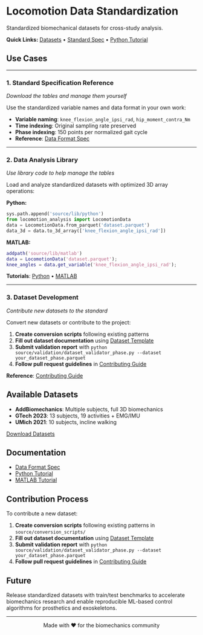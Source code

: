 # Locomotion Data Standardization

Standardized biomechanical datasets for cross-study analysis.

**Quick Links:** [Datasets](https://www.dropbox.com/scl/fo/mhkiv4d3zvnbtdlujvgje/ACPxjnoj6XxL60QZCuK1WCw?rlkey=nm5a22pktlcemud4gzod3ow09&dl=0) • [Standard Spec](docs/standard_spec/standard_spec.md) • [Python Tutorial](docs/tutorials/python/getting_started_python.md)

## Use Cases

---

### 1. Standard Specification Reference
*Download the tables and manage them yourself*

Use the standardized variable names and data format in your own work:
- **Variable naming**: `knee_flexion_angle_ipsi_rad`, `hip_moment_contra_Nm`  
- **Time indexing**: Original sampling rate preserved
- **Phase indexing**: 150 points per normalized gait cycle
- **Reference**: [Data Format Spec](docs/standard_spec/standard_spec.md)

---

### 2. Data Analysis Library
*Use library code to help manage the tables*

Load and analyze standardized datasets with optimized 3D array operations:

**Python:**
```python
sys.path.append('source/lib/python')
from locomotion_analysis import LocomotionData
data = LocomotionData.from_parquet('dataset.parquet')
data_3d = data.to_3d_array(['knee_flexion_angle_ipsi_rad'])
```

**MATLAB:**
```matlab
addpath('source/lib/matlab')
data = LocomotionData('dataset.parquet');
knee_angles = data.get_variable('knee_flexion_angle_ipsi_rad');
```

**Tutorials**: [Python](docs/tutorials/python/getting_started_python.md) • [MATLAB](docs/tutorials/matlab/getting_started_matlab.md)

---

### 3. Dataset Development
*Contribute new datasets to the standard*

Convert new datasets or contribute to the project:

1. **Create conversion scripts** following existing patterns
2. **Fill out dataset documentation** using [Dataset Template](docs/standard_spec/dataset_template.md)
3. **Submit validation report** with `python source/validation/dataset_validator_phase.py --dataset your_dataset_phase.parquet`
4. **Follow pull request guidelines** in [Contributing Guide](CONTRIBUTING.md)

**Reference**: [Contributing Guide](CONTRIBUTING.md)

## Available Datasets

- **AddBiomechanics**: Multiple subjects, full 3D biomechanics
- **GTech 2023**: 13 subjects, 19 activities + EMG/IMU  
- **UMich 2021**: 10 subjects, incline walking

[Download Datasets](https://www.dropbox.com/scl/fo/mhkiv4d3zvnbtdlujvgje/ACPxjnoj6XxL60QZCuK1WCw?rlkey=nm5a22pktlcemud4gzod3ow09&dl=0)

## Documentation

- [Data Format Spec](docs/standard_spec/standard_spec.md)
- [Python Tutorial](docs/tutorials/python/getting_started_python.md)
- [MATLAB Tutorial](docs/tutorials/matlab/getting_started_matlab.md)

## Contribution Process

To contribute a new dataset:

1. **Create conversion scripts** following existing patterns in `source/conversion_scripts/`
2. **Fill out dataset documentation** using [Dataset Template](docs/standard_spec/dataset_template.md)  
3. **Submit validation report** with `python source/validation/dataset_validator_phase.py --dataset your_dataset_phase.parquet`
4. **Follow pull request guidelines** in [Contributing Guide](CONTRIBUTING.md)

## Future

Release standardized datasets with train/test benchmarks to accelerate biomechanics research and enable reproducible ML-based control algorithms for prosthetics and exoskeletons.

---

<div align="center">
Made with ❤️ for the biomechanics community
</div>